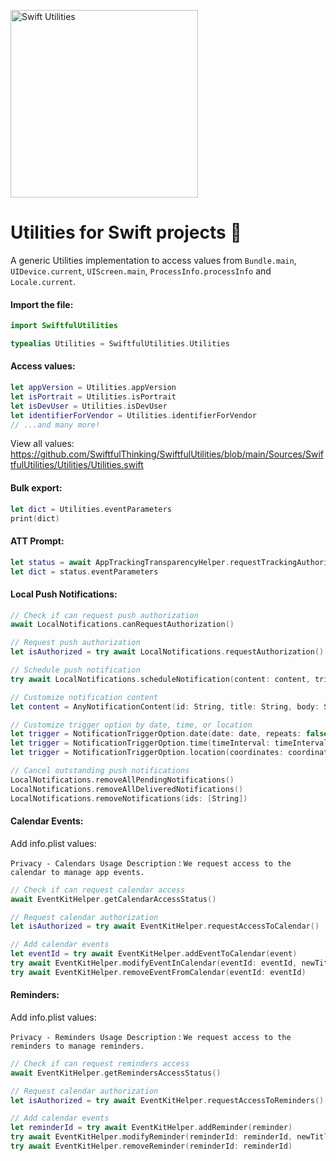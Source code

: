 <p align="left">
    <img src="https://github.com/user-attachments/assets/164ba12b-1124-4a67-9a36-4e2a75b58293" alt="Swift Utilities" width="300px" />
</p>

# Utilities for Swift projects 🦾

A generic Utilities implementation to access values from `Bundle.main`, `UIDevice.current`, `UIScreen.main`, `ProcessInfo.processInfo` and `Locale.current`.

#### Import the file:

```swift
import SwiftfulUtilities

typealias Utilities = SwiftfulUtilities.Utilities
```

#### Access values:

```swift
let appVersion = Utilities.appVersion
let isPortrait = Utilities.isPortrait
let isDevUser = Utilities.isDevUser
let identifierForVendor = Utilities.identifierForVendor
// ...and many more!
```

View all values: https://github.com/SwiftfulThinking/SwiftfulUtilities/blob/main/Sources/SwiftfulUtilities/Utilities/Utilities.swift

#### Bulk export:

```swift
let dict = Utilities.eventParameters
print(dict)
```

#### ATT Prompt:

```swift
let status = await AppTrackingTransparencyHelper.requestTrackingAuthorization()
let dict = status.eventParameters
```

#### Local Push Notifications:

```swift
// Check if can request push authorization
await LocalNotifications.canRequestAuthorization()

// Request push authorization
let isAuthorized = try await LocalNotifications.requestAuthorization()

// Schedule push notification
try await LocalNotifications.scheduleNotification(content: content, trigger: trigger)

// Customize notification content
let content = AnyNotificationContent(id: String, title: String, body: String?, sound: Bool, badge: Int?)

// Customize trigger option by date, time, or location
let trigger = NotificationTriggerOption.date(date: date, repeats: false)
let trigger = NotificationTriggerOption.time(timeInterval: timeInterval, repeats: false)
let trigger = NotificationTriggerOption.location(coordinates: coordinates, radius: radius, notifyOnEntry: true, notifyOnExit: false, repeats: false)

// Cancel outstanding push notifications
LocalNotifications.removeAllPendingNotifications()
LocalNotifications.removeAllDeliveredNotifications()
LocalNotifications.removeNotifications(ids: [String])
```

#### Calendar Events:

Add info.plist values:

`Privacy - Calendars Usage Description` : `We request access to the calendar to manage app events.`

```swift
// Check if can request calendar access
await EventKitHelper.getCalendarAccessStatus()

// Request calendar authorization
let isAuthorized = try await EventKitHelper.requestAccessToCalendar()

// Add calendar events
let eventId = try await EventKitHelper.addEventToCalendar(event)
try await EventKitHelper.modifyEventInCalendar(eventId: eventId, newTitle: "")
try await EventKitHelper.removeEventFromCalendar(eventId: eventId)
```

#### Reminders:

Add info.plist values:

`Privacy - Reminders Usage Description` : `We request access to the reminders to manage reminders.`

```swift
// Check if can request reminders access
await EventKitHelper.getRemindersAccessStatus()

// Request calendar authorization
let isAuthorized = try await EventKitHelper.requestAccessToReminders()

// Add calendar events
let reminderId = try await EventKitHelper.addReminder(reminder)
try await EventKitHelper.modifyReminder(reminderId: reminderId, newTitle: "")
try await EventKitHelper.removeReminder(reminderId: reminderId)
```
